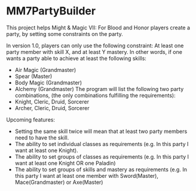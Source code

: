 # MM7PartyBuilder
This project helps Might & Magic VII: For Blood and Honor players create a party, by setting some constraints on the party.

In version 1.0, players can only use the following constraint: At least one party member with skill X, and at least Y mastery.
In other words, if one wants a party able to achieve at least the following skills:
- Air Magic (Grandmaster)
- Spear (Master)
- Body Magic (Grandmaster)
- Alchemy (Grandmaster)
The program will list the following two party combinations, (the only combinations fulfilling the requirements):
- Knight, Cleric, Druid, Sorcerer
- Archer, Cleric, Druid, Sorcerer

Upcoming features:
- Setting the same skill twice will mean that at least two party members need to have the skill.
- The ability to set individual classes as requirements (e.g. In this party I want at least one Knight).
- The ability to set groups of classes as requirements (e.g. In this party I want at least one Knight OR one Paladin)
- The ability to set groups of skills and mastery as requirements (e.g. In this party I want at least one member with Sword(Master), Mace(Grandmaster) or Axe(Master)
